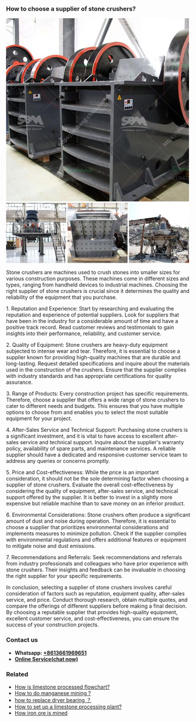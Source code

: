 <h3>How to choose a supplier of stone crushers?</h3><img src='1701745141.jpg' alt=''><p>Stone crushers are machines used to crush stones into smaller sizes for various construction purposes. These machines come in different sizes and types, ranging from handheld devices to industrial machines. Choosing the right supplier of stone crushers is crucial since it determines the quality and reliability of the equipment that you purchase.</p><p>1. Reputation and Experience: Start by researching and evaluating the reputation and experience of potential suppliers. Look for suppliers that have been in the industry for a considerable amount of time and have a positive track record. Read customer reviews and testimonials to gain insights into their performance, reliability, and customer service.</p><p>2. Quality of Equipment: Stone crushers are heavy-duty equipment subjected to intense wear and tear. Therefore, it is essential to choose a supplier known for providing high-quality machines that are durable and long-lasting. Request detailed specifications and inquire about the materials used in the construction of the crushers. Ensure that the supplier complies with industry standards and has appropriate certifications for quality assurance.</p><p>3. Range of Products: Every construction project has specific requirements. Therefore, choose a supplier that offers a wide range of stone crushers to cater to different needs and budgets. This ensures that you have multiple options to choose from and enables you to select the most suitable equipment for your project.</p><p>4. After-Sales Service and Technical Support: Purchasing stone crushers is a significant investment, and it is vital to have access to excellent after-sales service and technical support. Inquire about the supplier's warranty policy, availability of spare parts, and maintenance services. A reliable supplier should have a dedicated and responsive customer service team to address any queries or concerns promptly.</p><p>5. Price and Cost-effectiveness: While the price is an important consideration, it should not be the sole determining factor when choosing a supplier of stone crushers. Evaluate the overall cost-effectiveness by considering the quality of equipment, after-sales service, and technical support offered by the supplier. It is better to invest in a slightly more expensive but reliable machine than to save money on an inferior product.</p><p>6. Environmental Considerations: Stone crushers often produce a significant amount of dust and noise during operation. Therefore, it is essential to choose a supplier that prioritizes environmental considerations and implements measures to minimize pollution. Check if the supplier complies with environmental regulations and offers additional features or equipment to mitigate noise and dust emissions.</p><p>7. Recommendations and Referrals: Seek recommendations and referrals from industry professionals and colleagues who have prior experience with stone crushers. Their insights and feedback can be invaluable in choosing the right supplier for your specific requirements.</p><p>In conclusion, selecting a supplier of stone crushers involves careful consideration of factors such as reputation, equipment quality, after-sales service, and price. Conduct thorough research, obtain multiple quotes, and compare the offerings of different suppliers before making a final decision. By choosing a reputable supplier that provides high-quality equipment, excellent customer service, and cost-effectiveness, you can ensure the success of your construction projects.</p><h3>Contact us</h3><ul><li><strong>Whatsapp:&nbsp;<a href="https://wa.me/8613661969651">+8613661969651</a></strong></li><li><a href="https://swt.shibang-china.com/?git&amp;zhl&amp;How to choose a supplier of stone crushers"><strong>Online Service(chat now)</strong></a></li></ul><h3>Related</h3><ul><li><a href='How is limestone processed flowchart.md'>How is limestone processed flowchart?</a></li><li><a href='How to do manganese mining .md'>How to do manganese mining ?</a></li><li><a href='how to replace dryer bearing ？.md'>how to replace dryer bearing ？</a></li><li><a href='How to set up a limestone processing plant.md'>How to set up a limestone processing plant?</a></li><li><a href='How iron ore is mined.md'>How iron ore is mined</a></li></ul>